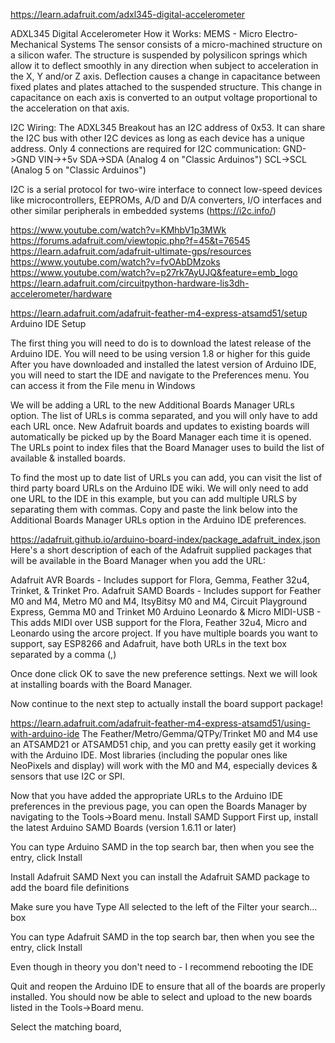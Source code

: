 
https://learn.adafruit.com/adxl345-digital-accelerometer

ADXL345 Digital Accelerometer
How it Works:
MEMS - Micro Electro-Mechanical Systems
The sensor consists of a micro-machined structure on a silicon wafer. The structure is suspended by polysilicon springs which allow it to deflect smoothly in any direction when subject to acceleration in the X, Y and/or Z axis. Deflection causes a change in capacitance between fixed plates and plates attached to the suspended structure. This change in capacitance on each axis is converted to an output voltage proportional to the acceleration on that axis.

I2C Wiring:
The ADXL345 Breakout has an I2C address of 0x53. It can share the I2C bus with other I2C devices as long as each device has a unique address. Only 4 connections are required for I2C communication:
GND->GND
VIN->+5v
SDA->SDA (Analog 4 on "Classic Arduinos")
SCL->SCL (Analog 5 on "Classic Arduinos")

I2C is a serial protocol for two-wire interface to connect low-speed devices like microcontrollers, EEPROMs, A/D and D/A converters, I/O interfaces and other similar peripherals in embedded systems (https://i2c.info/)


https://www.youtube.com/watch?v=KMhbV1p3MWk
https://forums.adafruit.com/viewtopic.php?f=45&t=76545
https://learn.adafruit.com/adafruit-ultimate-gps/resources
https://www.youtube.com/watch?v=fvOAbDMzoks
https://www.youtube.com/watch?v=p27rk7AyUJQ&feature=emb_logo
https://learn.adafruit.com/circuitpython-hardware-lis3dh-accelerometer/hardware

https://learn.adafruit.com/adafruit-feather-m4-express-atsamd51/setup
Arduino IDE Setup

The first thing you will need to do is to download the latest release of the Arduino IDE. You will need to be using version 1.8 or higher for this guide
After you have downloaded and installed the latest version of Arduino IDE, you will need to start the IDE and navigate to the Preferences menu. You can access it from the File menu in Windows 

We will be adding a URL to the new Additional Boards Manager URLs option. The list of URLs is comma separated, and you will only have to add each URL once. New Adafruit boards and updates to existing boards will automatically be picked up by the Board Manager each time it is opened. The URLs point to index files that the Board Manager uses to build the list of available & installed boards.

To find the most up to date list of URLs you can add, you can visit the list of third party board URLs on the Arduino IDE wiki. We will only need to add one URL to the IDE in this example, but you can add multiple URLS by separating them with commas. Copy and paste the link below into the Additional Boards Manager URLs option in the Arduino IDE preferences.

https://adafruit.github.io/arduino-board-index/package_adafruit_index.json
Here's a short description of each of the Adafruit supplied packages that will be available in the Board Manager when you add the URL:

Adafruit AVR Boards - Includes support for Flora, Gemma, Feather 32u4, Trinket, & Trinket Pro.
Adafruit SAMD Boards - Includes support for Feather M0 and M4, Metro M0 and M4, ItsyBitsy M0 and M4, Circuit Playground Express, Gemma M0 and Trinket M0
Arduino Leonardo & Micro MIDI-USB - This adds MIDI over USB support for the Flora, Feather 32u4, Micro and Leonardo using the arcore project.
If you have multiple boards you want to support, say ESP8266 and Adafruit, have both URLs in the text box separated by a comma (,)

Once done click OK to save the new preference settings. Next we will look at installing boards with the Board Manager.

Now continue to the next step to actually install the board support package!

https://learn.adafruit.com/adafruit-feather-m4-express-atsamd51/using-with-arduino-ide
The Feather/Metro/Gemma/QTPy/Trinket M0 and M4 use an ATSAMD21 or ATSAMD51 chip, and you can pretty easily get it working with the Arduino IDE. Most libraries (including the popular ones like NeoPixels and display) will work with the M0 and M4, especially devices & sensors that use I2C or SPI.

Now that you have added the appropriate URLs to the Arduino IDE preferences in the previous page, you can open the Boards Manager by navigating to the Tools->Board menu.
Install SAMD Support
First up, install the latest Arduino SAMD Boards (version 1.6.11 or later)

You can type Arduino SAMD in the top search bar, then when you see the entry, click Install

Install Adafruit SAMD
Next you can install the Adafruit SAMD package to add the board file definitions

Make sure you have Type All selected to the left of the Filter your search... box

You can type Adafruit SAMD in the top search bar, then when you see the entry, click Install

Even though in theory you don't need to - I recommend rebooting the IDE

Quit and reopen the Arduino IDE to ensure that all of the boards are properly installed. You should now be able to select and upload to the new boards listed in the Tools->Board menu.

Select the matching board,
